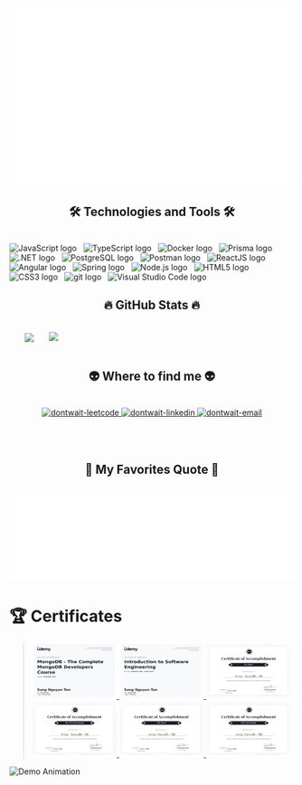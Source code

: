 <a href="#" target="_blank">
  <img src="svg/dontwait.svg" width="1200" alt="dontwait" />
</a>

<h2 align="center">🛠 Technologies and Tools 🛠</h2>
<br>
<!-- https://simpleicons.org/ -->
<span><img src="https://img.shields.io/badge/JavaScript-282C34?logo=javascript&logoColor=F7DF1E" alt="JavaScript logo" title="JavaScript" height="25" /></span>
&nbsp;
<span><img src="https://img.shields.io/badge/TypeScript-282C34?logo=typescript&logoColor=4169E1" alt="TypeScript logo" title="TypeScript" height="25" /></span>
&nbsp;
<span><img src="https://img.shields.io/badge/Docker-282C34?logo=docker&logoColor=4169E1" alt="Docker logo" title="Docker" height="25" /></span>
&nbsp;
<span><img src="https://img.shields.io/badge/Prisma-282C34?logo=prisma&logoColor=black" alt="Prisma logo" title="Prisma" height="25" /></span>
&nbsp;
<span><img src="https://img.shields.io/badge/.NET-282C34?logo=.net&logoColor=512BD4" alt=".NET logo" title=".NET" height="25" /></span>
&nbsp;
<span><img src="https://img.shields.io/badge/PostgreSQL-282C34?logo=postgresql&logoColor=4169E1" alt="PostgreSQL logo" title="PostgreSQL" height="25" /></span>
&nbsp;
<span><img src="https://img.shields.io/badge/Postman-282C34?logo=postman&logoColor=FF6C37" alt="Postman logo" title="Postman" height="25" /></span>
&nbsp;
<span><img src="https://img.shields.io/badge/ReactJS-282C34?logo=react&logoColor=61DAFB" alt="ReactJS logo" title="ReactJS" height="25" /></span>
&nbsp;
<span><img src="https://img.shields.io/badge/Angular-282C34?logo=angular&logoColor=red" alt="Angular logo" title="Angular" height="25" /></span>
&nbsp;
<span><img src="https://img.shields.io/badge/Spring-282C34?logo=spring&logoColor=6DB33F" alt="Spring logo" title="Spring" height="25" /></span>
&nbsp;
<span><img src="https://img.shields.io/badge/Node.js-282C34?logo=node.js&logoColor=00F200" alt="Node.js logo" title="Node.js" height="25" /></span>
&nbsp;
<span><img src="https://img.shields.io/badge/HTML5-282C34?logo=html5&logoColor=E34F26" alt="HTML5 logo" title="HTML5" height="25" /></span>
&nbsp;
<span><img src="https://img.shields.io/badge/CSS3-282C34?logo=css3&logoColor=1572B6" alt="CSS3 logo" title="CSS3" height="25" /></span>
&nbsp;
<span><img src="https://img.shields.io/badge/git-282C34?logo=git&logoColor=F05032" alt="git logo" title="git" height="25" /></span>
&nbsp;
<span><img src="https://img.shields.io/badge/VS%20Code-282C34?logo=visual-studio-code&logoColor=007ACC" alt="Visual Studio Code logo" title="Visual Studio Code" height="25" /></span>
&nbsp;
<br>
<h2 align="center">🔥 GitHub Stats 🔥</h2>
<!-- https://github.com/anuraghazra/github-readme-stats -->
<br>
<div align=center>
  <a href="#" title="dont-wait">
    <img width="315" align="center" src="https://github-readme-stats.vercel.app/api/top-langs/?username=dont-wait&hide=c%23,powershell,Mathematica&title_color=61dafb&text_color=ffffff&icon_color=61dafb&bg_color=20232a&langs_count=8&layout=compact&border_color=61dafb&hide_border=true" />
  </a>
  <a href="#" title="dont-wait">
    <img align="right" width="434" src="https://github-readme-stats.vercel.app/api?username=dont-wait&show_icons=true&theme=react&border_color=61dafb&hide_border=true" />
  </a>
</div>

<br>
<h2 align="center">👽 Where to find me 👽</h2>
<br>
<!-- https://icons8.com -->
<div align="center">
 
 <a href="https://leetcode.com/u/dont-wait/" target="blank">
    <img src="https://img.icons8.com/?size=100&id=9L16NypUzu38&format=png&color=000000" alt="dontwait-leetcode" />
  </a>

  <a href="https://www.linkedin.com/in/sang-nguyen-tan-279a9930b/" target="blank">
    <img src="https://img.icons8.com/bubbles/100/000000/linkedin.png" alt="dontwait-linkedin" />
  </a>
  
  <a href="mailto:sangnguyentan154@gmail.com" target="top">
    <img src="https://img.icons8.com/bubbles/100/000000/apple-mail.png" alt="dontwait-email" />
  </a>
</div>

<br>

<br>
<br>
<h2 align="center">📑 My Favorites Quote 📑</h2>
<br>
<a href="#" target="_blank">
  <img src="svg/dontwait-quote.svg" width="846" height="150" alt="dontwait" />
</a>

# 🏆 Certificates
>
> <a href="./Certificate/24-11-2024.jpg">
>    <img height="100px" width="150px" src="./Certificate/24-11-2024.jpg" alt=""/>
> </a>
> <a href="./Certificate/certificate-introduce-software-engineer.jpg">
>    <img height="100px" width="150px" src="./Certificate/certificate-introduce-software-engineer.jpg" alt=""/>
> </a>
> <a href="./Certificate/certificate-java-basic.png">
>    <img height="100px" width="150px" src="./Certificate/certificate-java-basic.png" alt=""/>
> </a>
> <a href="./Certificate/certificate-restapi-inter.png">
>    <img height="100px" width="150px" src="./Certificate/certificate-restapi-inter.png" alt=""/>
> </a>
> <a href="./Certificate/certificate-sql-basic.png">
>    <img height="100px" width="150px" src="./Certificate/certificate-sql-basic.png" alt=""/>
> </a>
> <a href="./Certificate/certificate-sql-inter.png">
>    <img height="100px" width="150px" src="./Certificate/certificate-sql-inter.png" alt=""/>
> </a>

![Demo Animation](https://user-images.githubusercontent.com/73097560/115834477-dbab4500-a447-11eb-908a-139a6edaec5c.gif)

